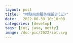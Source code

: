 ```yaml
---
layout: post
title:  "物联网的服务端设计(三)"
date:   2022-06-30 10:10:00
categories: [develop]
tags: [iot, java, netty]
image: /doc-pic/2022/iot.svg
---
```


